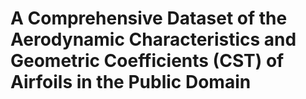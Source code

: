 # A Comprehensive Dataset of the Aerodynamic Characteristics and Geometric Coefficients (CST) of Airfoils in the Public Domain
